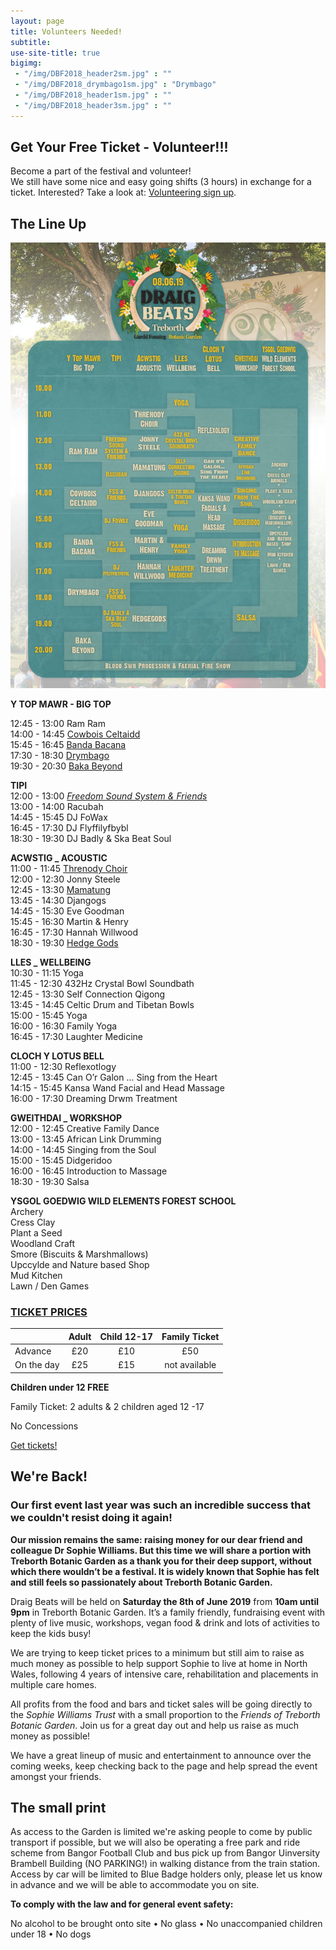 ```yaml
---
layout: page
title: Volunteers Needed!
subtitle: 
use-site-title: true
bigimg:
 - "/img/DBF2018_header2sm.jpg" : ""
 - "/img/DBF2018_drymbago1sm.jpg" : "Drymbago"
 - "/img/DBF2018_header1sm.jpg" : ""
 - "/img/DBF2018_header3sm.jpg" : ""
---
```


## Get Your Free Ticket - Volunteer!!!
Become a part of the festival and volunteer!  
We still have some nice and easy going shifts (3 hours) in exchange for a ticket.
Interested? Take a look at: [Volunteering sign up](https://volunteersignup.org/7XJ7P").   

## The Line Up

![Line Up](/img/LineUp.jpg)

**Y TOP MAWR - BIG TOP**

12:45 - 13:00 Ram Ram   
14:00 - 14:45 [Cowbois Celtaidd](https://www.facebook.com/cowbois.celtaidd)   
15:45 - 16:45 [Banda Bacana](https://bandabacana1.bandcamp.com)  
17:30 - 18:30 [Drymbago](https://www.facebook.com/Drymbago-280604965341497)  
19:30 - 20:30 [Baka Beyond](https://bakabeyond.net)  

**TIPI**  
12:00 - 13:00 [*Freedom Sound System & Friends*](https://www.facebook.com/freedomsoundsystem)  
13:00 - 14:00 Racubah  
14:45 - 15:45 DJ FoWax  
16:45 - 17:30 DJ Flyffilyfbybl  
18:30 - 19:30 DJ Badly & Ska Beat Soul  

**ACWSTIG _ ACOUSTIC**  
11:00 - 11:45 [Threnody Choir](https://www.facebook.com/Threnodychoir)    
12:00 - 12:30 Jonny Steele  
12:45 - 13:30 [Mamatung](https://www.facebook.com/mamatungmusic)  
13:45 - 14:30 Djangogs  
14:45 - 15:30 Eve Goodman  
15:45 - 16:30 Martin & Henry  
16:45 - 17:30 Hannah Willwood  
18:30 - 19:30 [Hedge Gods](http://hedgegods.com)  

**LLES _ WELLBEING**  
10:30 - 11:15 Yoga  
11:45 - 12:30 432Hz Crystal Bowl Soundbath  
12:45 - 13:30 Self Connection Qigong  
13:45 - 14:45 Celtic Drum and Tibetan Bowls  
15:00 - 15:45 Yoga  
16:00 - 16:30 Family Yoga  
16:45 - 17:30 Laughter Medicine  

**CLOCH Y LOTUS BELL**  
11:00 - 12:30 Reflexotlogy  
12:45 - 13:45 Can O’r Galon ... Sing from the Heart  
14:15 - 15:45 Kansa Wand Facial and Head Massage  
16:00 - 17:30 Dreaming Drwm Treatment  

**GWEITHDAI _ WORKSHOP**  
12:00 - 12:45 Creative Family Dance  
13:00 - 13:45 African Link Drumming  
14:00 - 14:45 Singing from the Soul  
15:00 - 15:45 Didgeridoo  
16:00 - 16:45 Introduction to Massage  
18:30 - 19:30 Salsa  

**YSGOL GOEDWIG WILD ELEMENTS FOREST SCHOOL**  
Archery  
Cress Clay  
Plant a Seed  
Woodland Craft  
Smore (Biscuits & Marshmallows)  
Upccylde and Nature based Shop  
Mud Kitchen  
Lawn / Den Games  


### [TICKET PRICES](https://draigbeats2019.brownpapertickets.com)


|           | **Adult**        | **Child 12-17** | **Family Ticket**|
|-----------|:----------------:|:---------------:|:----------------:|
|Advance    | £20              | £10             | £50              |
|On the day | £25              | £15             | not available    |


**Children under 12 FREE**

Family Ticket: 2 adults & 2 children aged 12 -17

No Concessions

[Get tickets!](https://draigbeats2019.brownpapertickets.com)


## We're Back!

### Our first event last year was such an incredible success that we couldn't resist doing it again!

**Our mission remains the same: raising money for our dear friend and colleague Dr Sophie Williams. But this time we will share a portion with Treborth Botanic Garden as a thank you for their deep support, without which there wouldn’t be a festival. It is widely known that Sophie has felt and still feels so passionately about Treborth Botanic Garden.**

Draig Beats will be held on **Saturday the 8th of June 2019** from **10am until 9pm** in Treborth Botanic Garden. It’s a family friendly, fundraising event with plenty of live music, workshops, vegan food & drink and lots of activities to keep the kids busy!

We are trying to keep ticket prices to a minimum but still aim to raise as much money as possible to help support Sophie to live at home in North Wales, following 4 years of intensive care, rehabilitation and placements in multiple care homes.

All profits from the food and bars and ticket sales will be going directly to the *Sophie Williams Trust* with a small proportion to the *Friends of Treborth Botanic Garden*. Join us for a great day out and help us raise as much money as possible!

We have a great lineup of music and entertainment to announce over the coming weeks, keep checking back to the page and help spread the event amongst your friends.
 
## The small print

As access to the Garden is limited we're asking people to come by public transport if possible, but we will also be operating a free park and ride scheme from Bangor Football Club and bus pick up from Bangor Uinversity Brambell Building (NO PARKING!) in walking distance from the train station. Access by car will be limited to Blue Badge holders only, please let us know in advance and we will be able to accommodate you on site.

**To comply with the law and for general event safety:**

No alcohol to be brought onto site • No glass • No unaccompanied children under 18 • No dogs
